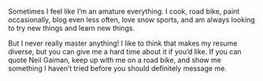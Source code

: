 Sometimes I feel like I’m an amature everything. I cook, road bike, paint occasionally, blog even less often, love snow sports, and am always looking to try new things and learn new things.

But I never really master anything! I like to think that makes my resume diverse, but you can give me a hard time about it if you’d like. If you can quote Neil Gaiman, keep up with me on a road bike, and show me something I haven’t tried before you should definitely message me.